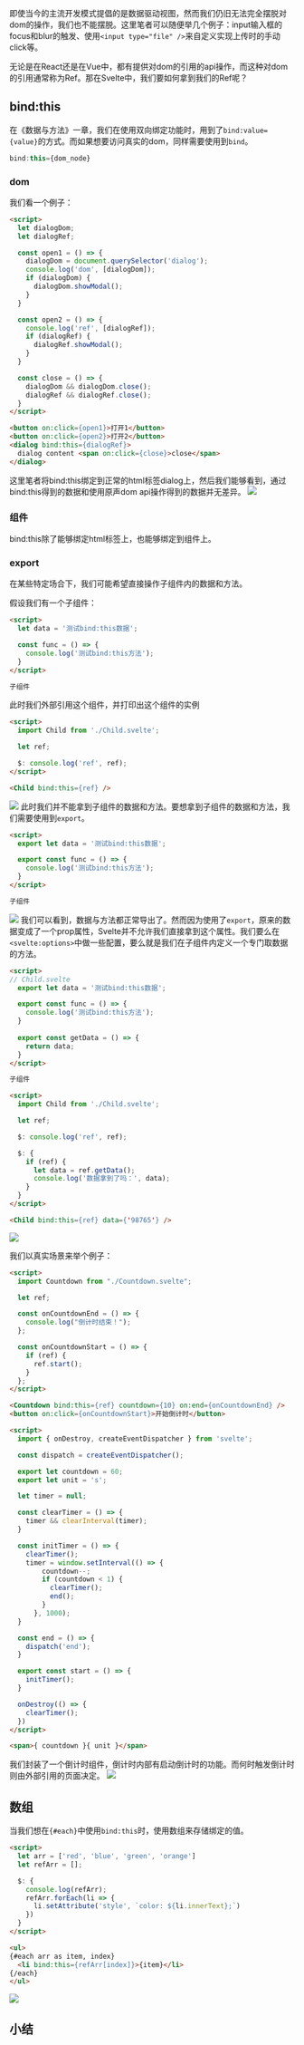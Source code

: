 
即使当今的主流开发模式提倡的是数据驱动视图，然而我们仍旧无法完全摆脱对dom的操作，我们也不能摆脱。这里笔者可以随便举几个例子：input输入框的focus和blur的触发、使用`<input type="file" />`来自定义实现上传时的手动click等。

无论是在React还是在Vue中，都有提供对dom的引用的api操作，而这种对dom的引用通常称为Ref。那在Svelte中，我们要如何拿到我们的Ref呢？
## bind:this

在《数据与方法》一章，我们在使用双向绑定功能时，用到了`bind:value={value}`的方式。而如果想要访问真实的dom，同样需要使用到`bind`。

```javascript
bind:this={dom_node}
```

### dom
我们看一个例子：
```html
<script>
  let dialogDom;
  let dialogRef;

  const open1 = () => {
    dialogDom = document.querySelector('dialog');
    console.log('dom', [dialogDom]);
    if (dialogDom) {
      dialogDom.showModal();
    }
  }

  const open2 = () => {
    console.log('ref', [dialogRef]);
    if (dialogRef) {
      dialogRef.showModal();
    }
  }

  const close = () => {
    dialogDom && dialogDom.close();
    dialogRef && dialogRef.close();
  }
</script>

<button on:click={open1}>打开1</button>
<button on:click={open2}>打开2</button>
<dialog bind:this={dialogRef}>
  dialog content <span on:click={close}>close</span>
</dialog>
```
这里笔者将bind:this绑定到正常的html标签dialog上，然后我们能够看到，通过bind:this得到的数据和使用原声dom api操作得到的数据并无差异。
![](./img/09-1.gif)

### 组件
bind:this除了能够绑定html标签上，也能够绑定到组件上。

### export
在某些特定场合下，我们可能希望直接操作子组件内的数据和方法。

假设我们有一个子组件：
```html
<script>
  let data = '测试bind:this数据';

  const func = () => {
    console.log('测试bind:this方法');
  }
</script>

子组件
```

此时我们外部引用这个组件，并打印出这个组件的实例
```html
<script>
  import Child from './Child.svelte';

  let ref;

  $: console.log('ref', ref);
</script>

<Child bind:this={ref} />
```

![](./img/09-2.png)
此时我们并不能拿到子组件的数据和方法。要想拿到子组件的数据和方法，我们需要使用到`export`。
```html
<script>
  export let data = '测试bind:this数据';

  export const func = () => {
    console.log('测试bind:this方法');
  }
</script>

子组件
```
![](./img/09-3.png)
我们可以看到，数据与方法都正常导出了。然而因为使用了`export`，原来的数据变成了一个prop属性，Svelte并不允许我们直接拿到这个属性。我们要么在`<svelte:options>`中做一些配置，要么就是我们在子组件内定义一个专门取数据的方法。
```html
<script>
// Child.svelte
  export let data = '测试bind:this数据';

  export const func = () => {
    console.log('测试bind:this方法');
  }
  
  export const getData = () => {
    return data;
  }
</script>

子组件
```

```html
<script>
  import Child from './Child.svelte';

  let ref;

  $: console.log('ref', ref);

  $: {
    if (ref) {
      let data = ref.getData();
      console.log('数据拿到了吗：', data);
    }
  }
</script>

<Child bind:this={ref} data={'98765'} />
```
![](./img/09-4.png)

我们以真实场景来举个例子：
```html
<script>
  import Countdown from "./Countdown.svelte";

  let ref;

  const onCountdownEnd = () => {
    console.log("倒计时结束！");
  };

  const onCountdownStart = () => {
    if (ref) {
      ref.start();
    }
  };
</script>

<Countdown bind:this={ref} countdown={10} on:end={onCountdownEnd} />
<button on:click={onCountdownStart}>开始倒计时</button>
```

```html
<script>
  import { onDestroy, createEventDispatcher } from 'svelte';

  const dispatch = createEventDispatcher();

  export let countdown = 60;
  export let unit = 's';

  let timer = null;

  const clearTimer = () => {
    timer && clearInterval(timer);
  }

  const initTimer = () => {
    clearTimer();
    timer = window.setInterval(() => {
        countdown--;
        if (countdown < 1) {
          clearTimer();
          end();
        }
      }, 1000);
  }

  const end = () => {
    dispatch('end');
  }

  export const start = () => {
    initTimer();
  }

  onDestroy(() => {
    clearTimer();
  })
</script>

<span>{ countdown }{ unit }</span>
```
我们封装了一个倒计时组件，倒计时内部有启动倒计时的功能。而何时触发倒计时则由外部引用的页面决定。
![](./img/09-5.gif)

## 数组

当我们想在`{#each}`中使用`bind:this`时，使用数组来存储绑定的值。

```html
<script>
  let arr = ['red', 'blue', 'green', 'orange']
  let refArr = [];

  $: {
    console.log(refArr);
    refArr.forEach(li => {
      li.setAttribute('style', `color: ${li.innerText};`)
    })
  }
</script>

<ul>
{#each arr as item, index}
  <li bind:this={refArr[index]}>{item}</li>
{/each}
</ul>
```

![](./img/09-6.png)
## 小结